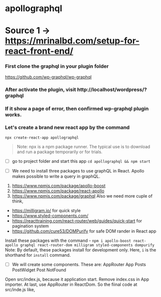# apollographql
# Source 1 → https://mrinalbd.com/setup-for-react-front-end/

### First clone the graphql in your plugin folder 
https://github.com/wp-graphql/wp-graphql

### After activate the plugin, visit http://localhost/wordpress/?graphql

### If it show a page of error, then confirmed wp-graphql plugin works.

### Let's create a brand new react app by the command
`npx create-react-app apollographql`
> Note: npx is a npm package runner. The typical use is to download and run a package temporarily or for trials.

- [ ] go to project folder and start this app
`cd apollographql && npm start`

- [ ] We need to install three packages to use graphQL in React. Apollo makes possible to write a query in graphQL.
1. https://www.npmjs.com/package/apollo-boost
2. https://www.npmjs.com/package/react-apollo
3. https://www.npmjs.com/package/graphql
Also we need more cuple of think,
+ https://milligram.io/ for quick style
+ https://www.styled-components.com/
+ https://reacttraining.com/react-router/web/guides/quick-start for pagination system
+ https://github.com/cure53/DOMPurify for safe DOM rander in React app

Install these packages with the command -
`npm i apollo-boost react-apollo graphql react-router-dom milligram styled-components dompurify`
Note: By default, these packages install for development only. Here, `i` is the shorthand for `install` command. 

- [ ] We will create some components. These are:
AppRouter
App
Posts
PostWidget
Post
NotFound

Open src/index.js, because it application start. Remove index.css in App importer. At last, use AppRouter in ReactDom. So the fiinal code at src/inde.js like,

